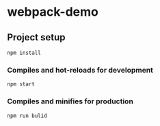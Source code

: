 # webpack-demo

## Project setup
```
npm install
```

### Compiles and hot-reloads for development
```
npm start
```

### Compiles and minifies for production
```
npm run bulid
```